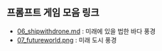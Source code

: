 ## 프롬프트 게임 모음 링크

- [06_shipwithdrone.md](https://labs.google/fx/tools/whisk/share/06j2r07k0g000) : 미래에 있을 법한 바다 풍경
- [07_futureworld.png](https://labs.google/fx/tools/whisk/share/5fcmsqu2g0000) : 미래 도시 풍경